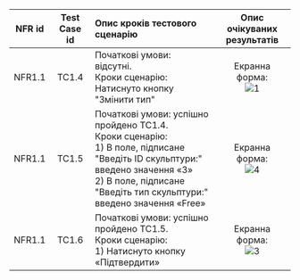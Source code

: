 |NFR id|Test Case id|Опис кроків тестового сценарію|Опис очікуваних результатів|
|:-:|:-:|:-|:-:|
|NFR1.1|TC1.4|Початкові умови: відсутні. <br> Кроки сценарію: Натиснуто кнопку "Змінити тип"|Екранна форма: <br> ![1](https://user-images.githubusercontent.com/77440017/201494461-f14924ef-7d7a-4914-b750-178e41446318.jpg)
|NFR1.1|TC1.5|Початкові умови: успішно пройдено TC1.4. <br> Кроки сценарію: <br> 1) В поле, підписане "Введіть ID скульптури:" введено значення «3» <br> 2) В поле, підписане "Введіть тип скульптури:" введено значення «Free» |Екранна форма: <br> ![4](https://user-images.githubusercontent.com/77440017/201494677-6ef1887d-322d-4ea3-99fe-6d5cd0e46484.jpg)
|NFR1.1|TC1.6|Початкові умови: успішно пройдено TC1.5. <br> Кроки сценарію: <br> 1) Натиснуто кнопку «Підтвердити»|Екранна форма: <br> ![3](https://user-images.githubusercontent.com/77440017/201494482-16211af2-aa4a-4048-b026-ae826353eff5.jpg)





